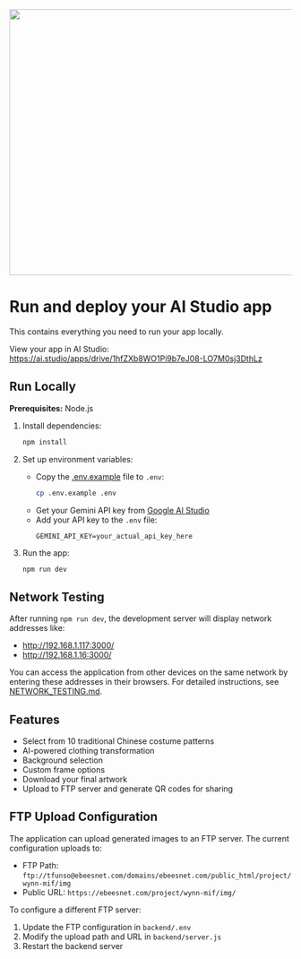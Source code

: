 <div align="center">
<img width="1200" height="475" alt="GHBanner" src="https://github.com/user-attachments/assets/0aa67016-6eaf-458a-adb2-6e31a0763ed6" />
</div>

# Run and deploy your AI Studio app

This contains everything you need to run your app locally.

View your app in AI Studio: https://ai.studio/apps/drive/1hfZXb8WO1Pi9b7eJ08-LO7M0sj3DthLz

## Run Locally

**Prerequisites:**  Node.js

1. Install dependencies:
   ```bash
   npm install
   ```

2. Set up environment variables:
   - Copy the [.env.example](file:///Users/paulchang/Library/Mobile%20Documents/com~apple~CloudDocs/PDF/Ebees/Project/Wynn%20x%20MIF/ai-changecloth/.env.example) file to `.env`:
     ```bash
     cp .env.example .env
     ```
   - Get your Gemini API key from [Google AI Studio](https://aistudio.google.com/app/apikey)
   - Add your API key to the `.env` file:
     ```
     GEMINI_API_KEY=your_actual_api_key_here
     ```

3. Run the app:
   ```bash
   npm run dev
   ```

## Network Testing

After running `npm run dev`, the development server will display network addresses like:
- http://192.168.1.117:3000/
- http://192.168.1.16:3000/

You can access the application from other devices on the same network by entering these addresses in their browsers. For detailed instructions, see [NETWORK_TESTING.md](file:///Users/paulchang/Library/Mobile%20Documents/com~apple~CloudDocs/PDF/Ebees/Project/Wynn%20x%20MIF/ai-changecloth/NETWORK_TESTING.md).

## Features

- Select from 10 traditional Chinese costume patterns
- AI-powered clothing transformation
- Background selection
- Custom frame options
- Download your final artwork
- Upload to FTP server and generate QR codes for sharing

## FTP Upload Configuration

The application can upload generated images to an FTP server. The current configuration uploads to:
- FTP Path: `ftp://tfunso@ebeesnet.com/domains/ebeesnet.com/public_html/project/wynn-mif/img`
- Public URL: `https://ebeesnet.com/project/wynn-mif/img/`

To configure a different FTP server:
1. Update the FTP configuration in `backend/.env`
2. Modify the upload path and URL in `backend/server.js`
3. Restart the backend server
